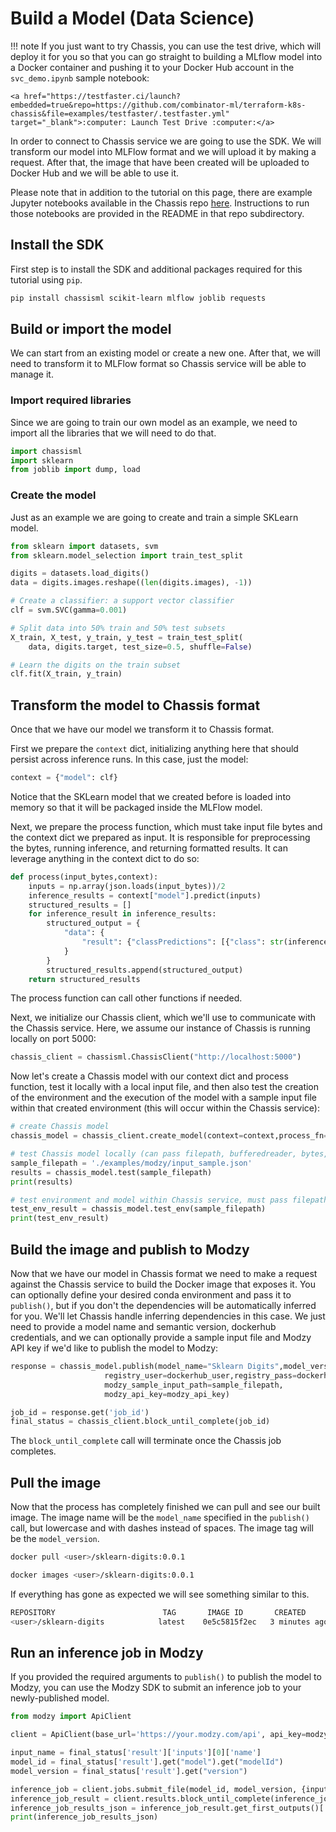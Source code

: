 # Build a Model (Data Science)

!!! note
    If you just want to try Chassis, you can use the test drive, which will deploy it for you so that you can go straight to building a MLflow model into a Docker container and pushing it to your Docker Hub account in the `svc_demo.ipynb` sample notebook:

    <a href="https://testfaster.ci/launch?embedded=true&repo=https://github.com/combinator-ml/terraform-k8s-chassis&file=examples/testfaster/.testfaster.yml" target="_blank">:computer: Launch Test Drive :computer:</a>


In order to connect to Chassis service we are going to use the SDK. We will transform our model into MLFlow format and we will upload it by making a request. After that, the image that have been created will be uploaded to Docker Hub and we will be able to use it.

Please note that in addition to the tutorial on this page, there are example Jupyter notebooks available in the Chassis repo [here](https://github.com/modzy/chassis/tree/main/chassisml-sdk/examples). Instructions to run those notebooks are provided in the README in that repo subdirectory.

## Install the SDK

First step is to install the SDK and additional packages required for this tutorial using `pip`.

```bash
pip install chassisml scikit-learn mlflow joblib requests
```

## Build or import the model

We can start from an existing model or create a new one. After that, we will need to transform it to MLFlow format so Chassis service will be able to manage it.

### Import required libraries

Since we are going to train our own model as an example, we need to import all the libraries that we will need to do that.

```python
import chassisml
import sklearn
from joblib import dump, load
```

### Create the model

Just as an example we are going to create and train a simple SKLearn model.

```python
from sklearn import datasets, svm
from sklearn.model_selection import train_test_split

digits = datasets.load_digits()
data = digits.images.reshape((len(digits.images), -1))

# Create a classifier: a support vector classifier
clf = svm.SVC(gamma=0.001)

# Split data into 50% train and 50% test subsets
X_train, X_test, y_train, y_test = train_test_split(
    data, digits.target, test_size=0.5, shuffle=False)

# Learn the digits on the train subset
clf.fit(X_train, y_train)
```

## Transform the model to Chassis format 

Once that we have our model we transform it to Chassis format.

First we prepare the `context` dict, initializing anything here that should persist across inference runs. In this case, just the model:

```python
context = {"model": clf}
```

Notice that the SKLearn model that we created before is loaded into memory so that it will be packaged inside the MLFlow model. 

Next, we prepare the process function, which must take input file bytes and the context dict we prepared as input. It is responsible for preprocessing the bytes, running inference, and returning formatted results. It can leverage anything in the context dict to do so:

```python
def process(input_bytes,context):
    inputs = np.array(json.loads(input_bytes))/2
    inference_results = context["model"].predict(inputs)
    structured_results = []
    for inference_result in inference_results:
        structured_output = {
            "data": {
                "result": {"classPredictions": [{"class": str(inference_result), "score": str(1)}]}
            }
        }
        structured_results.append(structured_output)
    return structured_results
```

The process function can call other functions if needed. 

Next, we initialize our Chassis client, which we'll use to communicate with the Chassis service. Here, we assume our instance of Chassis is running locally on port 5000:

```python
chassis_client = chassisml.ChassisClient("http://localhost:5000")
```

Now let's create a Chassis model with our context dict and process function, test it locally with a local input file, and then also test the creation of the environment and the execution of the model with a sample input file within that created environment (this will occur within the Chassis service):

```python
# create Chassis model
chassis_model = chassis_client.create_model(context=context,process_fn=process)

# test Chassis model locally (can pass filepath, bufferedreader, bytes, or text here):
sample_filepath = './examples/modzy/input_sample.json'
results = chassis_model.test(sample_filepath)
print(results)

# test environment and model within Chassis service, must pass filepath here:
test_env_result = chassis_model.test_env(sample_filepath)
print(test_env_result)
```

## Build the image and publish to Modzy

Now that we have our model in Chassis format we need to make a request against the Chassis service to build the Docker image that exposes it. You can optionally define your desired conda environment and pass it to `publish()`, but if you don't the dependencies will be automatically inferred for you. We'll let Chassis handle inferring dependencies in this case. We just need to provide a model name and semantic version, dockerhub credentials, and we can optionally provide a sample input file and Modzy API key if we'd like to publish the model to Modzy:

```python
response = chassis_model.publish(model_name="Sklearn Digits",model_version="0.0.1",
                     registry_user=dockerhub_user,registry_pass=dockerhub_pass,
                     modzy_sample_input_path=sample_filepath,
                     modzy_api_key=modzy_api_key)

job_id = response.get('job_id')
final_status = chassis_client.block_until_complete(job_id)
```

The `block_until_complete` call will terminate once the Chassis job completes.

## Pull the image

Now that the process has completely finished we can pull and see our built image. The image name will be the `model_name` specified in the `publish()` call, but lowercase and with dashes instead of spaces. The image tag will be the `model_version`.

```bash
docker pull <user>/sklearn-digits:0.0.1
```

```bash
docker images <user>/sklearn-digits:0.0.1
```

If everything has gone as expected we will see something similar to this.

```bash
REPOSITORY                        TAG       IMAGE ID       CREATED         SIZE
<user>/sklearn-digits            latest    0e5c5815f2ec   3 minutes ago   2.19GB
```

## Run an inference job in Modzy

If you provided the required arguments to `publish()` to publish the model to Modzy, you can use the Modzy SDK to submit an inference job to your newly-published model. 

```python
from modzy import ApiClient

client = ApiClient(base_url='https://your.modzy.com/api', api_key=modzy_api_key)

input_name = final_status['result']['inputs'][0]['name']
model_id = final_status['result'].get("model").get("modelId")
model_version = final_status['result'].get("version")

inference_job = client.jobs.submit_file(model_id, model_version, {input_name: sample_filepath})
inference_job_result = client.results.block_until_complete(inference_job, timeout=None)
inference_job_results_json = inference_job_result.get_first_outputs()['results.json']
print(inference_job_results_json)
```
